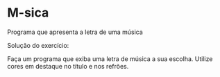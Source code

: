 # M-sica
Programa que apresenta a letra de uma música

Solução do exercício:

Faça um programa que exiba uma letra de música a sua escolha. Utilize cores em destaque no título e nos refrões.
